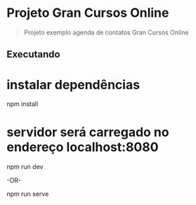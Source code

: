 # Projeto Gran Cursos Online

> Projeto exemplo agenda de contatos Gran Cursos Online

## Executando


# instalar dependências
npm install

# servidor será carregado no endereço localhost:8080
npm run dev

-OR-

npm run serve
